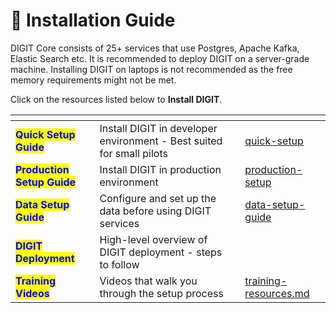 # 📓 Installation Guide

DIGIT Core consists of 25+ services that use Postgres, Apache Kafka, Elastic Search etc. It is recommended to deploy DIGIT on a server-grade machine. Installing DIGIT on laptops is not recommended as the free memory requirements might not be met.

Click on the resources listed below to **Install DIGIT**.

<table data-view="cards"><thead><tr><th></th><th></th><th></th><th data-hidden data-card-target data-type="content-ref"></th></tr></thead><tbody><tr><td><mark style="color:blue;"><strong>Quick Setup Guide</strong></mark></td><td>Install DIGIT in developer environment - Best suited for small pilots</td><td></td><td><a href="quick-setup/">quick-setup</a></td></tr><tr><td><mark style="color:blue;"><strong>Production Setup Guide</strong></mark></td><td>Install DIGIT in production environment </td><td></td><td><a href="production-setup/">production-setup</a></td></tr><tr><td><mark style="color:blue;"><strong>Data Setup Guide</strong></mark></td><td>Configure and set up the data before using DIGIT services</td><td></td><td><a href="../data-setup-guide/">data-setup-guide</a></td></tr><tr><td><mark style="color:blue;"><strong>DIGIT Deployment</strong></mark></td><td>High-level overview of DIGIT deployment - steps to follow</td><td></td><td></td></tr><tr><td><mark style="color:blue;"><strong>Training Videos</strong></mark></td><td>Videos that walk you through the setup process</td><td></td><td><a href="../../platform/get-started/training-and-certification/training-resources.md">training-resources.md</a></td></tr></tbody></table>


